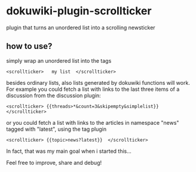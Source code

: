 # dokuwiki-plugin-scrollticker
plugin that turns an unordered list into a scrolling newsticker

## how to use?
simply wrap an unordered list into the tags

`<scrollticker>  
  my list 
</scrollticker>`

besides ordinary lists, also lists generated by dokuwiki functions will work.
For example you could fetch a list with links to the last three items of a discussion from the discussion plugin:

`<scrollticker>
{{threads>*&count=3&skipempty&simplelist}}
</scrollticker>`

or you could fetch a list with links to the articles in namespace "news" tagged with "latest", using the tag plugin

`<scrollticker>
{{topic>news?latest}} 
</scrollticker>`

In fact, that was my main goal when i started this...

Feel free to improve, share and debug!
